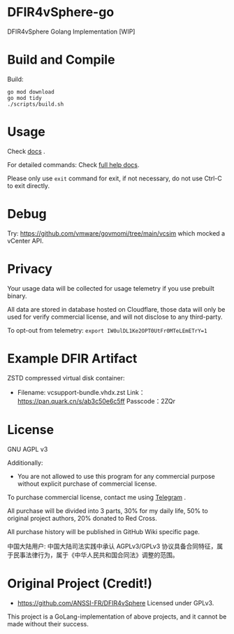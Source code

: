 # DFIR4vSphere-go

DFIR4vSphere Golang Implementation [WIP]

# Build and Compile

Build:

```shell
go mod download
go mod tidy
./scripts/build.sh
```

# Usage

Check [docs](/docs/get-started.md) .

For detailed commands: Check [full help docs](/docs/full-help.md).

Please only use `exit` command for exit, if not necessary, do not use Ctrl-C to exit directly.

# Debug

Try: https://github.com/vmware/govmomi/tree/main/vcsim which mocked a vCenter API.

# Privacy

Your usage data will be collected for usage telemetry if you use prebuilt binary.

All data are stored in database hosted on Cloudflare, 
those data will only be used for verify commercial license, and will not disclose to any third-party.

To opt-out from telemetry: `export IW0ulDL1Ke2OPT0UtFr0MTeLEmETrY=1`

# Example DFIR Artifact

ZSTD compressed virtual disk container:

- Filename: vcsupport-bundle.vhdx.zst
Link：https://pan.quark.cn/s/ab3c50e6c5ff
Passcode：2ZQr

# License

GNU AGPL v3

Additionally:
- You are not allowed to use this program for any commercial purpose without explicit purchase of commercial license.

To purchase commercial license, contact me using [Telegram](https://t.me/GH_Consult_7c88e09_bot) .

All purchase will be divided into 3 parts, 30% for my daily life, 50% to original project authors, 20% donated to Red Cross.

All purchase history will be published in GitHub Wiki specific page.

中国大陆用户: 中国大陆司法实践中承认 AGPLv3/GPLv3 协议具备合同特征，属于民事法律行为，属于《中华人民共和国合同法》调整的范围。

# Original Project (Credit!)

- https://github.com/ANSSI-FR/DFIR4vSphere Licensed under GPLv3.

This project is a GoLang-implementation of above projects, and it cannot be made without their success.